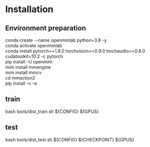 Installation <br>
=
Environment preparation<br>
--
conda create --name openmmlab python=3.8 -y<br>
conda activate openmmlab<br>
conda install pytorch==1.8.0 torchvision==0.9.0 torchaudio==0.8.0 cudatoolkit=10.2 -c pytorch<br>
pip install -U openmim<br>
mim install mmengine<br>
mim install mmcv<br>
cd mmaction2<br>
pip install -v -e <br>

train
--
bash tools/dist_train.sh ${CONFIG} ${GPUS}      

test
--
bash tools/dist_test.sh ${CONFIG} ${CHECKPOINT} ${GPUS}
